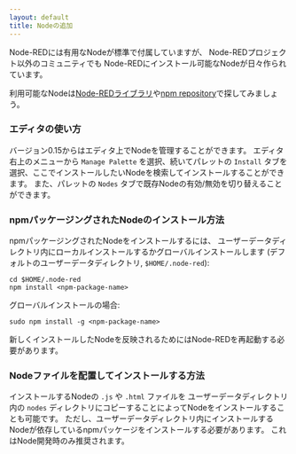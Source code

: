 ```yaml
---
layout: default
title: Nodeの追加
---
```


Node-REDには有用なNodeが標準で付属していますが、
Node-REDプロジェクト以外のコミュニティでも
Node-REDにインストール可能なNodeが日々作られています。

利用可能なNodeは[Node-REDライブラリ](http://flows.nodered.org)や[npm repository](https://www.npmjs.com/browse/keyword/node-red)で探してみましょう。

### エディタの使い方

バージョン0.15からはエディタ上でNodeを管理することができます。
エディタ右上のメニューから `Manage Palette` を選択、続いてパレットの `Install` タブを選択、ここでインストールしたいNodeを検索してインストールすることができます。
また、パレットの `Nodes` タブで既存Nodeの有効/無効を切り替えることができます。

### npmパッケージングされたNodeのインストール方法

npmパッケージングされたNodeをインストールするには、
ユーザーデータディレクトリ内にローカルインストールするかグローバルインストールします (デフォルトのユーザーデータディレクトリ, `$HOME/.node-red`):

    cd $HOME/.node-red
    npm install <npm-package-name>

グローバルインストールの場合:

    sudo npm install -g <npm-package-name>

新しくインストールしたNodeを反映されるためにはNode-REDを再起動する必要があります。

### Nodeファイルを配置してインストールする方法

インストールするNodeの `.js` や `.html` ファイルを
ユーザーデータディレクトリ内の `nodes` ディレクトリにコピーすることによってNodeをインストールすることも可能です。
ただし、ユーザーデータディレクトリ内にインストールするNodeが依存しているnpmパッケージをインストールする必要があります。
これはNode開発時のみ推奨されます。
